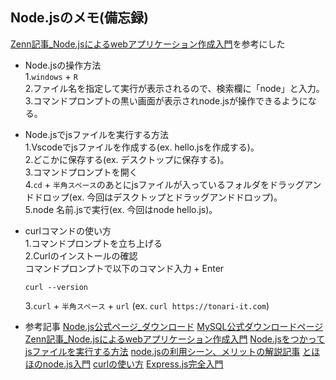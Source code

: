 ## Node.jsのメモ(備忘録)
[Zenn記事_Node.jsによるwebアプリケーション作成入門](https://zenn.dev/wkb/books/node-tutorial)を参考にした

- Node.jsの操作方法  
  1.`windows` + `R`  
  2.ファイル名を指定して実行が表示されるので、検索欄に「node」と入力。   
  3.コマンドプロンプトの黒い画面が表示されnode.jsが操作できるようになる。

- Node.jsでjsファイルを実行する方法   
  1.Vscodeでjsファイルを作成する(ex. hello.jsを作成する)。   
  2.どこかに保存する(ex. デスクトップに保存する)。   
  3.コマンドプロンプトを開く   
  4.`cd` + `半角スペース`のあとにjsファイルが入っているフォルダをドラッグアンドドロップ(ex. 今回はデスクトップとドラッグアンドドロップ)。   
  5.node 名前.jsで実行(ex. 今回はnode hello.js)。

- curlコマンドの使い方   
  1.コマンドプロンプトを立ち上げる   
  2.Curlのインストールの確認   
    コマンドプロンプトで以下のコマンド入力 + Enter
    ```
    curl --version
    ```
  3.`curl` + `半角スペース` + `url` (ex. `curl https://tonari-it.com`)

- 参考記事
   [Node.js公式ページ_ダウンロード](https://nodejs.org/en/download/)
   [MySQL公式ダウンロードページ](https://dev.mysql.com/downloads/file/?id=523568)
   [Zenn記事_Node.jsによるwebアプリケーション作成入門](https://zenn.dev/wkb/books/node-tutorial)
   [Node.jsをつかってjsファイルを実行する方法](https://q-az.net/node-js-pursue/)
   [node.jsの利用シーン、メリットの解説記事](https://www.kagoya.jp/howto/it-glossary/develop/nodejs/)
   [とほほのnode.js入門](https://www.tohoho-web.com/ex/nodejs.html)
   [curlの使い方](https://tonari-it.com/windows-curl/)
   [Express.js完全入門](https://qiita.com/ryome/items/16659012ed8aa0aa1fac)
   
  



  



